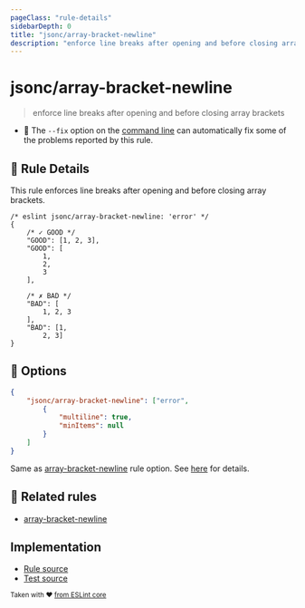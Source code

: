 ```yaml
---
pageClass: "rule-details"
sidebarDepth: 0
title: "jsonc/array-bracket-newline"
description: "enforce line breaks after opening and before closing array brackets"
---
```

# jsonc/array-bracket-newline

> enforce line breaks after opening and before closing array brackets

- :wrench: The `--fix` option on the [command line](https://eslint.org/docs/user-guide/command-line-interface#fixing-problems) can automatically fix some of the problems reported by this rule.

## :book: Rule Details

This rule enforces line breaks after opening and before closing array brackets.

<eslint-code-block fix>

<!-- eslint-skip -->

```json5
/* eslint jsonc/array-bracket-newline: 'error' */
{
    /* ✓ GOOD */
    "GOOD": [1, 2, 3],
    "GOOD": [
        1,
        2,
        3
    ],

    /* ✗ BAD */
    "BAD": [
        1, 2, 3
    ],
    "BAD": [1,
        2, 3]
}
```

</eslint-code-block>

## :wrench: Options

```json
{
    "jsonc/array-bracket-newline": ["error",
        {
            "multiline": true,
            "minItems": null
        }
    ]
}
```

Same as [array-bracket-newline] rule option. See [here](https://eslint.org/docs/rules/array-bracket-newline#options) for details.

## :couple: Related rules

- [array-bracket-newline]

[array-bracket-newline]: https://eslint.org/docs/rules/array-bracket-newline

## Implementation

- [Rule source](https://github.com/ota-meshi/eslint-plugin-jsonc/blob/master/lib/rules/array-bracket-newline.ts)
- [Test source](https://github.com/ota-meshi/eslint-plugin-jsonc/blob/master/tests/lib/rules/array-bracket-newline.js)

<sup>Taken with ❤️ [from ESLint core](https://eslint.org/docs/rules/array-bracket-newline)</sup>
